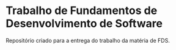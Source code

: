 # Trabalho de Fundamentos de Desenvolvimento de Software
Repositório criado para a entrega do trabalho da matéria de FDS.
